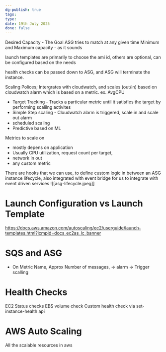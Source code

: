 ```yaml
---
dg-publish: true
tags: 
type: 
date: 19th July 2025
done: false
---
```


Desired Capacity - The Goal ASG tries to match at any given time
Minimum and Maximum capacity - as it sounds

launch templates are primarily to choose the ami id, others are optional, can be configured based on the needs

health checks can be passed down to ASG, and ASG will terminate the instance. 

Scaling Polices; Intergrates with cloudwatch, and scales (out/in) based on cloudwatch alarm which is based on a metric. ex. AvgCPU
- Target Tracking - Tracks a particular metric until it satisfies the target by performing scalilng activites
- Simple Step scaling - Cloudwatch alarm is triggered, scale in and scale out alarm
- scheduled scaling 
- Predictive based on ML

Metrics to scale on
- mostly depens on application
- Usually CPU utilization, request count per target, 
- network in out
- any custom metric

There are hooks that we can use, to define custom logic in between an ASG instance lifecycle, also integrated with event bridge for us to integrate with event driven services
![[asg-lifecycle.jpeg]]

# Launch Configuration vs Launch Template
https://docs.aws.amazon.com/autoscaling/ec2/userguide/launch-templates.html?icmpid=docs_ec2as_lc_banner 

# SQS and ASG
- On Metric Name, Approx Number of messages, -> alarm -> Trigger scalling

# Health Checks
EC2 Status checks
EBS volume check
Custom health check via set-instance-health api

# AWS Auto Scaling
All the scalable resources in aws
